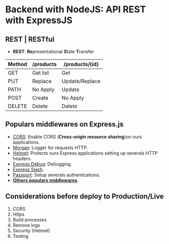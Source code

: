 # Backend with NodeJS: API REST with ExpressJS
## REST | RESTful
- **REST**: **Re**presentational **S**tate **T**ransfer

|**Method**|**/products**|**/products/{id}**
|------|------|------------|
|GET|Get list|Get|
|PUT|Replace|Update/Replace|
|PATH|No Apply|Update|
|POST|Create|No Apply|
|DELETE|Delete|Delete|

## Populars middlewares on Express.js
- [CORS](http://expressjs.com/en/resources/middleware/cors.html): Enable CORS (**Cross-origin resource sharing**)on ours applications.
- [Morgan](http://expressjs.com/en/resources/middleware/morgan.html): Logger for requests HTTP.
- [Helmet](https://github.com/helmetjs/helmet): Protects ours Express applications setting up severals HTTP headers.
- [Express Debug](https://github.com/devoidfury/express-debug): Debugging.
- [Express Slash](https://github.com/ericf/express-slash).
- [Passport](https://github.com/jaredhanson/passport): Setup severals authentications.
- [**Others populars middlewares**](http://expressjs.com/en/resources/middleware.html).

## Considerations before deploy to **Production/Live**
1. CORS
2. Https
3. Build processes
4. Remove logs
5. Security (Helmet)
6. Testing